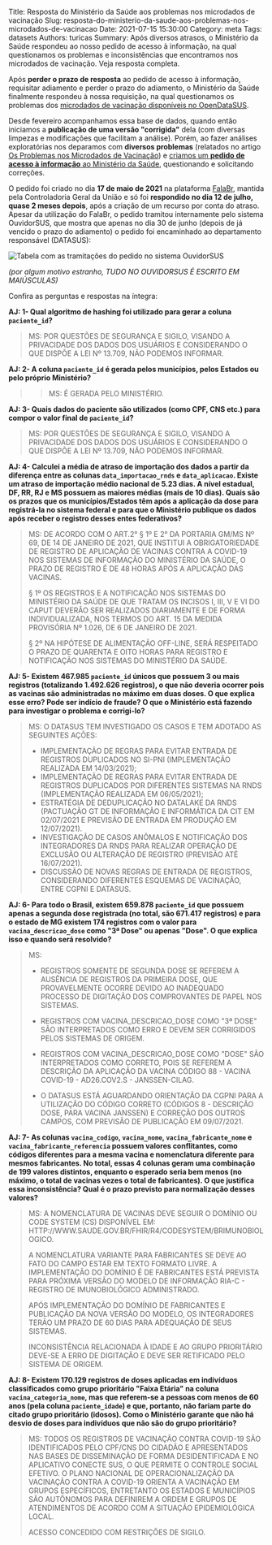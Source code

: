 Title: Resposta do Ministério da Saúde aos problemas nos microdados de vacinação
Slug: resposta-do-ministerio-da-saude-aos-problemas-nos-microdados-de-vacinacao
Date: 2021-07-15 15:30:00
Category: meta
Tags: datasets
Authors: turicas
Summary: Após diversos atrasos, o Ministério da Saúde respondeu ao nosso pedido de acesso à informação, na qual questionamos os problemas e inconsistências que encontramos nos microdados de vacinação. Veja resposta completa.

Após **perder o prazo de resposta** ao pedido de acesso à informação,
requisitar adiamento e perder o prazo do adiamento, o Ministério da Saúde
finalmente respondeu à nossa requisição, na qual questionamos os problemas dos
[microdados de vacinação disponíveis no OpenDataSUS][opendatasus-vacinacao].

Desde fevereiro acompanhamos essa base de dados, quando então iniciamos a
**publicação de uma versão "corrigida"** dela (com diversas limpezas e
modificações que facilitam a análise). Porém, ao fazer análises exploratórias
nos deparamos com **diversos problemas** (relatados no artigo [Os Problemas nos
Microdados de Vacinação][post-problemas]) e [criamos um **pedido de acesso à
informação** ao Ministério da Saúde][pedido-lai], questionando e solicitando
correções.

O pedido foi criado no dia **17 de maio de 2021** na plataforma
[FalaBr][falabr], mantida pela Controladoria Geral da União e só foi
**respondido no dia 12 de julho, quase 2 meses depois**, após a criação de um
recurso por conta do atraso. Apesar da utilização do FalaBr, o pedido
tramitou internamente pelo sistema OuvidorSUS, que mostra que apenas no dia 30
de junho (depois de já vencido o prazo do adiamento) o pedido foi encaminhado
ao departamento responsável (DATASUS):

![Tabela com as tramitações do pedido no sistema
OuvidorSUS](/images/2021-07-15-tramitacao-ouvidorsus.png)

*(por algum motivo estranho, TUDO NO OUVIDORSUS É ESCRITO EM MAIÚSCULAS)*

Confira as perguntas e respostas na íntegra:

**AJ: 1- Qual algoritmo de hashing foi utilizado para gerar a coluna `paciente_id`?**

> MS: POR QUESTÕES DE SEGURANÇA E SIGILO, VISANDO A PRIVACIDADE DOS DADOS DOS
> USUÁRIOS E CONSIDERANDO O QUE DISPÕE A LEI Nº 13.709, NÃO PODEMOS INFORMAR.

**AJ: 2- A coluna `paciente_id` é gerada pelos municípios, pelos Estados ou
pelo próprio Ministério?**

>> MS: É GERADA PELO MINISTÉRIO.

**AJ: 3- Quais dados do paciente são utilizados (como CPF, CNS etc.) para
compor o valor final de `paciente_id`?**

> MS: POR QUESTÕES DE SEGURANÇA E SIGILO, VISANDO A PRIVACIDADE DOS DADOS DOS
> USUÁRIOS E CONSIDERANDO O QUE DISPÕE A LEI Nº 13.709, NÃO PODEMOS INFORMAR.

**AJ: 4- Calculei a média de atraso de importação dos dados a partir da
diferença entre as colunas `data_importacao_rnds` e `data_aplicacao`. Existe um
atraso de importação médio nacional de 5.23 dias. A nível estadual, DF, RR, RJ
e MS possuem as maiores médias (mais de 10 dias). Quais são os prazos que os
municípios/Estados têm após a aplicação da dose para registrá-la no sistema
federal e para que o Ministério publique os dados após receber o registro
desses entes federativos?**

> MS: DE ACORDO COM O ART.2° § 1º E 2° DA PORTARIA GM/MS Nº 69, DE 14 DE
> JANEIRO DE 2021, QUE INSTITUI A OBRIGATORIEDADE DE REGISTRO DE APLICAÇÃO DE
> VACINAS CONTRA A COVID-19 NOS SISTEMAS DE INFORMAÇÃO DO MINISTÉRIO DA SAÚDE,
> O PRAZO DE REGISTRO É DE 48 HORAS APÓS A APLICAÇÃO DAS VACINAS.
>
> § 1º OS REGISTROS E A NOTIFICAÇÃO NOS SISTEMAS DO MINISTÉRIO DA SAÚDE DE QUE
> TRATAM OS INCISOS I, III, V E VI DO CAPUT DEVERÃO SER REALIZADOS DIARIAMENTE
> E DE FORMA INDIVIDUALIZADA, NOS TERMOS DO ART. 15 DA MEDIDA PROVISÓRIA Nº
> 1.026, DE 6 DE JANEIRO DE 2021.
>
> § 2º NA HIPÓTESE DE ALIMENTAÇÃO OFF-LINE, SERÁ RESPEITADO O PRAZO DE QUARENTA
> E OITO HORAS PARA REGISTRO E NOTIFICAÇÃO NOS SISTEMAS DO MINISTÉRIO DA SAÚDE.


**AJ: 5- Existem 467.985 `paciente_id` únicos que possuem 3 ou mais registros
(totalizando 1.492.626 registros), o que não deveria ocorrer pois as vacinas
são administradas no máximo em duas doses. O que explica esse erro? Pode ser
indício de fraude? O que o Ministério está fazendo para investigar o problema e
corrigi-lo?**

> MS: O DATASUS TEM INVESTIGADO OS CASOS E TEM ADOTADO AS SEGUINTES AÇÕES:
>
> - IMPLEMENTAÇÃO DE REGRAS PARA EVITAR ENTRADA DE REGISTROS DUPLICADOS NO
>   SI-PNI (IMPLEMENTAÇÃO REALIZADA EM 14/03/2021);
> - IMPLEMENTAÇÃO DE REGRAS PARA EVITAR ENTRADA DE REGISTROS DUPLICADOS POR
>   DIFERENTES SISTEMAS NA RNDS (IMPLEMENTAÇÃO REALIZADA EM 06/05/2021);
> - ESTRATÉGIA DE DEDUPLICAÇÃO NO DATALAKE DA RNDS (PACTUAÇÃO GT DE INFORMAÇÃO
>   E INFORMÁTICA DA CIT EM 02/07/2021 E PREVISÃO DE ENTRADA EM PRODUÇÃO EM
>   12/07/2021).
> - INVESTIGAÇÃO DE CASOS ANÔMALOS E NOTIFICAÇÃO DOS INTEGRADORES DA RNDS PARA
>   REALIZAR OPERAÇÃO DE EXCLUSÃO OU ALTERAÇÃO DE REGISTRO (PREVISÃO ATÉ
>   16/07/2021).
> - DISCUSSÃO DE NOVAS REGRAS DE ENTRADA DE REGISTROS, CONSIDERANDO DIFERENTES
>   ESQUEMAS DE VACINAÇÃO, ENTRE CGPNI E DATASUS.

**AJ: 6- Para todo o Brasil, existem 659.878 `paciente_id` que possuem apenas a
segunda dose registrada (no total, são 671.417 registros) e para o estado de MG
existem 174 registros com o valor para `vacina_descricao_dose` como "3ª Dose"
ou apenas "Dose". O que explica isso e quando será resolvido?**

> MS:
> - REGISTROS SOMENTE DE SEGUNDA DOSE SE REFEREM A AUSÊNCIA DE REGISTROS DA
>   PRIMEIRA DOSE, QUE PROVAVELMENTE OCORRE DEVIDO AO INADEQUADO PROCESSO DE
>   DIGITAÇÃO DOS COMPROVANTES DE PAPEL NOS SISTEMAS.
>
> - REGISTROS COM VACINA_DESCRICAO_DOSE COMO "3ª DOSE" SÃO INTERPRETADOS COMO
>   ERRO E DEVEM SER CORRIGIDOS PELOS SISTEMAS DE ORIGEM.
>
> - REGISTROS COM VACINA_DESCRICAO_DOSE COMO "DOSE" SÃO INTERPRETADOS COMO
>   CORRETO, POIS SE REFEREM A DESCRIÇÃO DA APLICAÇÃO DA VACINA CÓDIGO 88 -
>   VACINA COVID-19 - AD26.COV2.S - JANSSEN-CILAG.
>
> - O DATASUS ESTÁ AGUARDANDO ORIENTAÇÃO DA CGPNI PARA A UTILIZAÇÃO DO CÓDIGO
>   CORRETO (CÓDIGOS 8 - DESCRIÇÃO DOSE, PARA VACINA JANSSEN) E CORREÇÃO DOS
>   OUTROS CAMPOS, COM PREVISÃO DE PUBLICAÇÃO EM 09/07/2021.

**AJ: 7- As colunas `vacina_codigo`, `vacina_nome`, `vacina_fabricante_nome` e
`vacina_fabricante_referencia` possuem valores conflitantes, como códigos
diferentes para a mesma vacina e nomenclatura diferente para mesmos
fabricantes. No total, essas 4 colunas geram uma combinação de 199 valores
distintos, enquanto o esperado seria bem menos (no máximo, o total de vacinas
vezes o total de fabricantes). O que justifica essa inconsistência? Qual é o
prazo previsto para normalização desses valores?**

> MS: A NOMENCLATURA DE VACINAS DEVE SEGUIR O DOMÍNIO OU CODE SYSTEM (CS)
> DISPONÍVEL EM:  HTTP://WWW.SAUDE.GOV.BR/FHIR/R4/CODESYSTEM/BRIMUNOBIOLOGICO.
>
> A NOMENCLATURA VARIANTE PARA FABRICANTES SE DEVE AO FATO DO CAMPO ESTAR EM
> TEXTO FORMATO LIVRE. A IMPLEMENTAÇÃO DO DOMÍNIO É DE FABRICANTES ESTÁ
> PREVISTA PARA PRÓXIMA VERSÃO DO MODELO DE INFORMAÇÃO RIA-C - REGISTRO DE
> IMUNOBIOLÓGICO ADMINISTRADO.
>
> APÓS IMPLEMENTAÇÃO DO DOMÍNIO DE FABRICANTES E PUBLICAÇÃO DA NOVA VERSÃO DO
> MODELO, OS INTEGRADORES TERÃO UM PRAZO DE 60 DIAS PARA ADEQUAÇÃO DE SEUS
> SISTEMAS.
>
> INCONSISTÊNCIA RELACIONADA À IDADE E AO GRUPO PRIORITÁRIO DEVE-SE A ERRO DE
> DIGITAÇÃO E DEVE SER RETIFICADO PELO SISTEMA DE ORIGEM.

**AJ: 8- Existem 170.129 registros de doses aplicadas em indivíduos
classificados como grupo prioritário "Faixa Etária" na coluna
`vacina_categoria_nome`, mas que referem-se a pessoas com menos de 60 anos
(pela coluna `paciente_idade`) e que, portanto, não fariam parte do citado
grupo prioritário (idosos). Como o Ministério garante que não há desvio de
doses para indivíduos que não são do grupo prioritário?**

> MS: TODOS OS REGISTROS DE VACINAÇÃO CONTRA COVID-19 SÃO IDENTIFICADOS PELO
> CPF/CNS DO CIDADÃO E APRESENTADOS NAS BASES DE DISSEMINAÇÃO DE FORMA
> DESIDENTIFICADA E NO APLICATIVO CONECTE SUS, O QUE PERMITE O CONTROLE SOCIAL
> EFETIVO. O PLANO NACIONAL DE OPERACIONALIZAÇÃO DA VACINAÇÃO CONTRA A COVID-19
> ORIENTA A VACINAÇÃO EM GRUPOS ESPECÍFICOS, ENTRETANTO OS ESTADOS E MUNICÍPIOS
> SÃO AUTÔNOMOS PARA DEFINIREM A ORDEM E GRUPOS DE ATENDIMENTOS DE ACORDO COM A
> SITUAÇÃO EPIDEMIOLÓGICA LOCAL.
>
> ACESSO CONCEDIDO COM RESTRIÇÕES DE SIGILO.


[analise-sql]: https://github.com/turicas/covid19-br/tree/master/analises/microdados-vacinacao
[opendatasus-vacinacao]: https://opendatasus.saude.gov.br/dataset/covid-19-vacinacao
[pedido-lai]: https://github.com/turicas/covid19-br/blob/master/analises/microdados-vacinacao/README.md#pedido-de-acesso-%C3%A0-informa%C3%A7%C3%A3o
[post-problemas]: /2021/05/24/os-problemas-nos-microdados-de-vacinacao/
[falabr]: https://falabr.cgu.gov.br/

